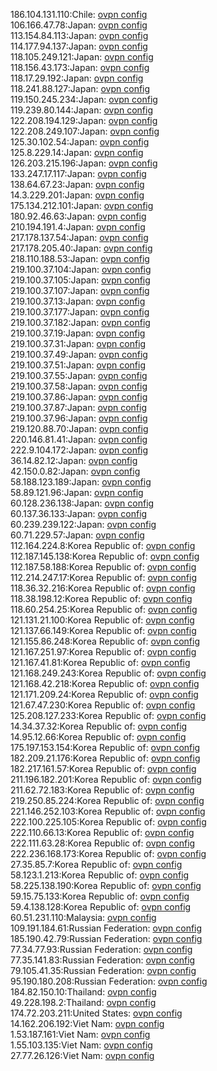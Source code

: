 186.104.131.110:Chile: [ovpn config](vpn/186_104_131_110.ovpn)  
106.166.47.78:Japan: [ovpn config](vpn/106_166_47_78.ovpn)  
113.154.84.113:Japan: [ovpn config](vpn/113_154_84_113.ovpn)  
114.177.94.137:Japan: [ovpn config](vpn/114_177_94_137.ovpn)  
118.105.249.121:Japan: [ovpn config](vpn/118_105_249_121.ovpn)  
118.156.43.173:Japan: [ovpn config](vpn/118_156_43_173.ovpn)  
118.17.29.192:Japan: [ovpn config](vpn/118_17_29_192.ovpn)  
118.241.88.127:Japan: [ovpn config](vpn/118_241_88_127.ovpn)  
119.150.245.234:Japan: [ovpn config](vpn/119_150_245_234.ovpn)  
119.239.80.144:Japan: [ovpn config](vpn/119_239_80_144.ovpn)  
122.208.194.129:Japan: [ovpn config](vpn/122_208_194_129.ovpn)  
122.208.249.107:Japan: [ovpn config](vpn/122_208_249_107.ovpn)  
125.30.102.54:Japan: [ovpn config](vpn/125_30_102_54.ovpn)  
125.8.229.14:Japan: [ovpn config](vpn/125_8_229_14.ovpn)  
126.203.215.196:Japan: [ovpn config](vpn/126_203_215_196.ovpn)  
133.247.17.117:Japan: [ovpn config](vpn/133_247_17_117.ovpn)  
138.64.67.23:Japan: [ovpn config](vpn/138_64_67_23.ovpn)  
14.3.229.201:Japan: [ovpn config](vpn/14_3_229_201.ovpn)  
175.134.212.101:Japan: [ovpn config](vpn/175_134_212_101.ovpn)  
180.92.46.63:Japan: [ovpn config](vpn/180_92_46_63.ovpn)  
210.194.191.4:Japan: [ovpn config](vpn/210_194_191_4.ovpn)  
217.178.137.54:Japan: [ovpn config](vpn/217_178_137_54.ovpn)  
217.178.205.40:Japan: [ovpn config](vpn/217_178_205_40.ovpn)  
218.110.188.53:Japan: [ovpn config](vpn/218_110_188_53.ovpn)  
219.100.37.104:Japan: [ovpn config](vpn/219_100_37_104.ovpn)  
219.100.37.105:Japan: [ovpn config](vpn/219_100_37_105.ovpn)  
219.100.37.107:Japan: [ovpn config](vpn/219_100_37_107.ovpn)  
219.100.37.13:Japan: [ovpn config](vpn/219_100_37_13.ovpn)  
219.100.37.177:Japan: [ovpn config](vpn/219_100_37_177.ovpn)  
219.100.37.182:Japan: [ovpn config](vpn/219_100_37_182.ovpn)  
219.100.37.19:Japan: [ovpn config](vpn/219_100_37_19.ovpn)  
219.100.37.31:Japan: [ovpn config](vpn/219_100_37_31.ovpn)  
219.100.37.49:Japan: [ovpn config](vpn/219_100_37_49.ovpn)  
219.100.37.51:Japan: [ovpn config](vpn/219_100_37_51.ovpn)  
219.100.37.55:Japan: [ovpn config](vpn/219_100_37_55.ovpn)  
219.100.37.58:Japan: [ovpn config](vpn/219_100_37_58.ovpn)  
219.100.37.86:Japan: [ovpn config](vpn/219_100_37_86.ovpn)  
219.100.37.87:Japan: [ovpn config](vpn/219_100_37_87.ovpn)  
219.100.37.96:Japan: [ovpn config](vpn/219_100_37_96.ovpn)  
219.120.88.70:Japan: [ovpn config](vpn/219_120_88_70.ovpn)  
220.146.81.41:Japan: [ovpn config](vpn/220_146_81_41.ovpn)  
222.9.104.172:Japan: [ovpn config](vpn/222_9_104_172.ovpn)  
36.14.82.12:Japan: [ovpn config](vpn/36_14_82_12.ovpn)  
42.150.0.82:Japan: [ovpn config](vpn/42_150_0_82.ovpn)  
58.188.123.189:Japan: [ovpn config](vpn/58_188_123_189.ovpn)  
58.89.121.96:Japan: [ovpn config](vpn/58_89_121_96.ovpn)  
60.128.236.138:Japan: [ovpn config](vpn/60_128_236_138.ovpn)  
60.137.36.133:Japan: [ovpn config](vpn/60_137_36_133.ovpn)  
60.239.239.122:Japan: [ovpn config](vpn/60_239_239_122.ovpn)  
60.71.229.57:Japan: [ovpn config](vpn/60_71_229_57.ovpn)  
112.164.224.8:Korea Republic of: [ovpn config](vpn/112_164_224_8.ovpn)  
112.187.145.138:Korea Republic of: [ovpn config](vpn/112_187_145_138.ovpn)  
112.187.58.188:Korea Republic of: [ovpn config](vpn/112_187_58_188.ovpn)  
112.214.247.17:Korea Republic of: [ovpn config](vpn/112_214_247_17.ovpn)  
118.36.32.216:Korea Republic of: [ovpn config](vpn/118_36_32_216.ovpn)  
118.38.198.12:Korea Republic of: [ovpn config](vpn/118_38_198_12.ovpn)  
118.60.254.25:Korea Republic of: [ovpn config](vpn/118_60_254_25.ovpn)  
121.131.21.100:Korea Republic of: [ovpn config](vpn/121_131_21_100.ovpn)  
121.137.66.149:Korea Republic of: [ovpn config](vpn/121_137_66_149.ovpn)  
121.155.86.248:Korea Republic of: [ovpn config](vpn/121_155_86_248.ovpn)  
121.167.251.97:Korea Republic of: [ovpn config](vpn/121_167_251_97.ovpn)  
121.167.41.81:Korea Republic of: [ovpn config](vpn/121_167_41_81.ovpn)  
121.168.249.243:Korea Republic of: [ovpn config](vpn/121_168_249_243.ovpn)  
121.168.42.218:Korea Republic of: [ovpn config](vpn/121_168_42_218.ovpn)  
121.171.209.24:Korea Republic of: [ovpn config](vpn/121_171_209_24.ovpn)  
121.67.47.230:Korea Republic of: [ovpn config](vpn/121_67_47_230.ovpn)  
125.208.127.233:Korea Republic of: [ovpn config](vpn/125_208_127_233.ovpn)  
14.34.37.32:Korea Republic of: [ovpn config](vpn/14_34_37_32.ovpn)  
14.95.12.66:Korea Republic of: [ovpn config](vpn/14_95_12_66.ovpn)  
175.197.153.154:Korea Republic of: [ovpn config](vpn/175_197_153_154.ovpn)  
182.209.21.176:Korea Republic of: [ovpn config](vpn/182_209_21_176.ovpn)  
182.217.161.57:Korea Republic of: [ovpn config](vpn/182_217_161_57.ovpn)  
211.196.182.201:Korea Republic of: [ovpn config](vpn/211_196_182_201.ovpn)  
211.62.72.183:Korea Republic of: [ovpn config](vpn/211_62_72_183.ovpn)  
219.250.85.224:Korea Republic of: [ovpn config](vpn/219_250_85_224.ovpn)  
221.146.252.103:Korea Republic of: [ovpn config](vpn/221_146_252_103.ovpn)  
222.100.225.105:Korea Republic of: [ovpn config](vpn/222_100_225_105.ovpn)  
222.110.66.13:Korea Republic of: [ovpn config](vpn/222_110_66_13.ovpn)  
222.111.63.28:Korea Republic of: [ovpn config](vpn/222_111_63_28.ovpn)  
222.236.168.173:Korea Republic of: [ovpn config](vpn/222_236_168_173.ovpn)  
27.35.85.7:Korea Republic of: [ovpn config](vpn/27_35_85_7.ovpn)  
58.123.1.213:Korea Republic of: [ovpn config](vpn/58_123_1_213.ovpn)  
58.225.138.190:Korea Republic of: [ovpn config](vpn/58_225_138_190.ovpn)  
59.15.75.133:Korea Republic of: [ovpn config](vpn/59_15_75_133.ovpn)  
59.4.138.128:Korea Republic of: [ovpn config](vpn/59_4_138_128.ovpn)  
60.51.231.110:Malaysia: [ovpn config](vpn/60_51_231_110.ovpn)  
109.191.184.61:Russian Federation: [ovpn config](vpn/109_191_184_61.ovpn)  
185.190.42.79:Russian Federation: [ovpn config](vpn/185_190_42_79.ovpn)  
77.34.77.93:Russian Federation: [ovpn config](vpn/77_34_77_93.ovpn)  
77.35.141.83:Russian Federation: [ovpn config](vpn/77_35_141_83.ovpn)  
79.105.41.35:Russian Federation: [ovpn config](vpn/79_105_41_35.ovpn)  
95.190.180.208:Russian Federation: [ovpn config](vpn/95_190_180_208.ovpn)  
184.82.150.10:Thailand: [ovpn config](vpn/184_82_150_10.ovpn)  
49.228.198.2:Thailand: [ovpn config](vpn/49_228_198_2.ovpn)  
174.72.203.211:United States: [ovpn config](vpn/174_72_203_211.ovpn)  
14.162.206.192:Viet Nam: [ovpn config](vpn/14_162_206_192.ovpn)  
1.53.187.161:Viet Nam: [ovpn config](vpn/1_53_187_161.ovpn)  
1.55.103.135:Viet Nam: [ovpn config](vpn/1_55_103_135.ovpn)  
27.77.26.126:Viet Nam: [ovpn config](vpn/27_77_26_126.ovpn)  
